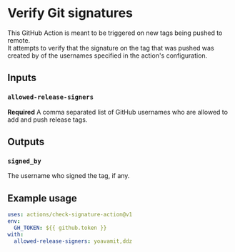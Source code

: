 # Verify Git signatures

This GitHub Action is meant to be triggered on new tags being pushed to remote.  
It attempts to verify that the signature on the tag that was pushed was created 
by of the usernames specified in the action's configuration.

## Inputs

### `allowed-release-signers`

**Required** A comma separated list of GitHub usernames who are allowed to add 
and push release tags.  

## Outputs

### `signed_by`

The username who signed the tag, if any.

## Example usage

```yaml
uses: actions/check-signature-action@v1
env:
  GH_TOKEN: ${{ github.token }}
with:
  allowed-release-signers: yoavamit,ddz
```
